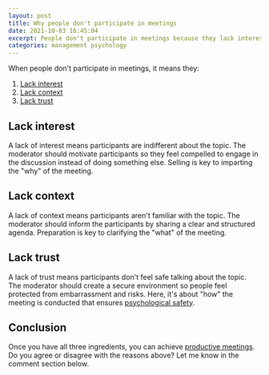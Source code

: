 ```yaml
---
layout: post
title: Why people don't participate in meetings
date: 2021-10-03 16:45:04
excerpt: People don't participate in meetings because they lack interest, context, and/or trust.
categories: management psychology
---
```


When people don't participate in meetings, it means they:

1. [Lack interest](#lack-interest)
2. [Lack context](#lack-context)
3. [Lack trust](#lack-trust)

## Lack interest

A lack of interest means participants are indifferent about the topic. The moderator should motivate participants so they feel compelled to engage in the discussion instead of doing something else. Selling is key to imparting the "why" of the meeting.

## Lack context

A lack of context means participants aren't familiar with the topic. The moderator should inform the participants by sharing a clear and structured agenda. Preparation is key to clarifying the "what" of the meeting.

## Lack trust

A lack of trust means participants don't feel safe talking about the topic. The moderator should create a secure environment so people feel protected from embarrassment and risks. Here, it's about "how" the meeting is conducted that ensures [psychological safety](https://rework.withgoogle.com/blog/five-keys-to-a-successful-google-team/).

## Conclusion

Once you have all three ingredients, you can achieve [productive meetings](https://rework.withgoogle.com/guides/understanding-team-effectiveness/steps/identify-dynamics-of-effective-teams/). Do you agree or disagree with the reasons above? Let me know in the comment section below.
